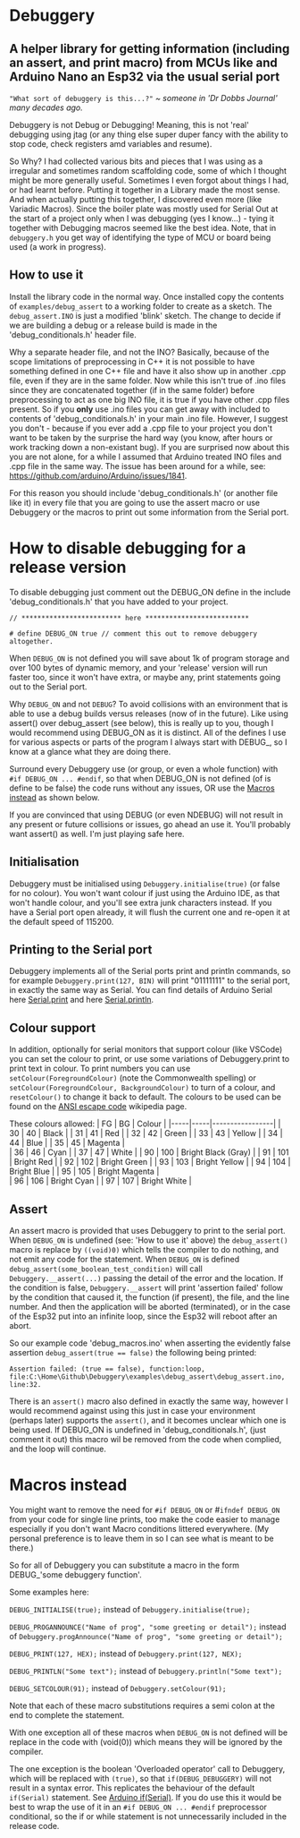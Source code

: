 
# Debuggery

## A helper library for getting information (including an assert, and print macro) from MCUs like and Arduino Nano an Esp32 via the usual serial port

`"What sort of debuggery is this...?"`   _~ someone in 'Dr Dobbs Journal' many decades ago._

Debuggery is not Debug or Debugging!  Meaning, this is not 'real' debugging using jtag (or any thing else super duper fancy with the ability to stop code, check registers amd variables and resume).

So Why? I had collected various bits and pieces that I was using as a irregular and sometimes random scaffolding code, some of which I thought might be more generally useful. Sometimes I even forgot about things I had, or had learnt before. Putting it together in a Library made the most sense. And when actually putting this together, I discovered even more (like Variadic Macros). Since the boiler plate was mostly used for Serial Out at the start of a project only when I was debugging (yes I know...) - tying it together with Debugging macros seemed like the best idea.  Note, that in `debuggery.h` you get way of identifying the type of MCU or board being used (a work in progress).

## How to use it
Install the library code in the normal way.  Once installed copy the contents of `examples/debug_assert` to a working folder to create as a sketch.  The `debug_assert.INO` is just a modified 'blink' sketch.  The change to decide if we are building a debug or a release build is made in the 'debug_conditionals.h' header file.  

Why a separate header file, and not the INO?  Basically, because of the scope limitations of preprocessing in C++ it is not possible to have something defined in one C++ file and have it also show up in another .cpp file, even if they are in the same folder.  Now while this isn't true of .ino files since they are concatenated together (if in the same folder) before preprocessing to act as one big INO file, it is true if you have other .cpp files present.  So if you **only** use .ino files you can get away with included to contents of 'debug_conditionals.h' in your main .ino file.  However, I suggest you don't - because if you ever add a .cpp file to your project you don't want to be taken by the surprise the hard way (you know, after hours or work tracking down a non-existant bug).  If you are surprised now about this you are not alone, for a while I assumed that Arduino treated INO files and .cpp file in the same way.  The issue has been around for a while, see: <https://github.com/arduino/Arduino/issues/1841>.

For this reason you should include 'debug_conditionals.h' (or another file like it) in every file that you are going to use the assert macro or use Debuggery or the macros to print out some information from the Serial port.  

# How to disable debugging for a release version

To disable debugging just comment out the DEBUG_ON define in the include 'debug_conditionals.h' that you have added to your project.

```// ************************* here **************************```

```# define DEBUG_ON true // comment this out to remove debuggery altogether.```

When `DEBUG_ON` is not defined you will save about 1k of program storage and over 100 bytes of dynamic memory, and your 'release' version will run faster too, since it won't have extra, or maybe any, print statements going out to the Serial port.

Why `DEBUG_ON` and not `DEBUG`?  To avoid collisions with an environment that is able to use a debug builds versus releases (now of in the future).  Like using assert() over debug_assert (see below), this is really up to you, though I would recommend using DEBUG_ON as it is distinct.  All of the defines I use for various aspects or parts of the program I always start with DEBUG_, so I know at a glance what they are doing there.

Surround every Debuggery use (or group, or even a whole function) with `#if DEBUG_ON ... #endif`, so that when DEBUG_ON is not defined  (of is define to be false) the code runs without any issues, OR use the [Macros instead](#macros-instead) as shown below.

If you are convinced that using DEBUG (or even NDEBUG) will not result in any present or future collisions or issues, go ahead an use it. You'll probably want assert() as well.  I'm just playing safe here.

## Initialisation

Debuggery must be initialised using `Debuggery.initialise(true)` (or false for no colour). You won't want colour if just using the Arduino IDE, as that won't handle colour, and you'll see extra junk characters instead.  If you have a Serial port open already, it will flush the current one and re-open it at the default speed of 115200.

## Printing to the Serial port

Debuggery implements all of the Serial ports print and println commands, so for example `Debuggery.print(127, BIN)` will print "01111111" to the serial port, in exactly the same way as Serial.  You can find details of Arduino Serial here [Serial.print](https://www.arduino.cc/reference/en/language/functions/communication/serial/print/) and here [Serial.println](https://www.arduino.cc/reference/en/language/functions/communication/serial/println/).

## Colour support

In addition, optionally for serial monitors that support colour (like VSCode) you can set the colour to print, or use some variations of Debuggery.print to print text in colour.  To print numbers you can use `setColour(ForegroundColour)` (note the Commonwealth spelling) or `setColour(ForegroundColour, BackgroundColour)` to turn of a colour, and `resetColour()` to change it back to default.  The colours to be used can be found on the [ANSI escape code](https://en.wikipedia.org/wiki/ANSI_escape_code) wikipedia page.

These colours allowed:
| FG | BG | Colour |
|-----|-----|-----------------|
| 30 |  40 |  Black   |
| 31 |  41 |  Red   |
| 32 |  42 |  Green   |
| 33 |  43 |  Yellow   |
| 34 |  44 |  Blue   |
| 35 |  45 |  Magenta  |  
| 36 |  46 |  Cyan   |
| 37 |  47 |  White   |
| 90 |  100 |  Bright Black (Gray) |
| 91 |  101 |  Bright Red   |
| 92 |  102 |  Bright Green   |
| 93 |  103 |  Bright Yellow   |
| 94 |  104 |  Bright Blue   |
| 95 |  105 |  Bright Magenta  |  
| 96 |  106 |  Bright Cyan   |
| 97 |  107 |  Bright White |

## Assert
An assert macro is provided that uses Debuggery to print to the serial port.  When `DEBUG_ON` is undefined (see: 'How to use it' above) the `debug_assert()` macro is replace by `((void)0)` which tells the compiler to do nothing, and not emit any code for the statement.  When `DEBUG_ON` is defined `debug_assert(some_boolean_test_condition)` will call `Debuggery.__assert(...)` passing the detail of the error and the location. If the condition is false, `Debuggery.__assert` will print 'assertion failed' follow by the condition that caused it, the function (if present), the file, and the line number.  And then the application will be aborted (terminated), or in the case of the Esp32 put into an infinite loop, since the Esp32 will reboot after an abort.

So our example code 'debug_macros.ino' when asserting the evidently false assertion `debug_assert(true == false)` the following being printed:

```Assertion failed: (true == false), function:loop, file:C:\Home\Github\Debuggery\examples\debug_assert\debug_assert.ino, line:32.```

There is an `assert()` macro also defined in exactly the same way, however I would recommend against using this just in case your environment (perhaps later) supports the `assert()`, and it becomes unclear which one is being used.  If DEBUG_ON is undefined in 'debug_conditionals.h', (just comment it out) this macro wil be removed from the code when complied, and the loop will continue.

# Macros instead
You might want to remove the need for `#if DEBUG_ON` or #`ifndef DEBUG_ON` from your code for single line prints, too make the code easier to manage especially if you don't want Macro conditions littered everywhere.  (My personal preference is to leave them in so I can see what is meant to be there.)

So for all of Debuggery you can substitute a macro in the form DEBUG_'some debuggery function'.

Some examples here:

`DEBUG_INITIALISE(true);`  instead of `Debuggery.initialise(true);`

`DEBUG_PROGANNOUNCE("Name of prog", "some greeting or detail");` instead of `Debuggery.progAnnounce("Name of prog", "some greeting or detail");`

`DEBUG_PRINT(127, HEX);` instead of `Debuggery.print(127, NEX);`

`DEBUG_PRINTLN("Some text");` instead of `Debuggery.println("Some text");`

`DEBUG_SETCOLOUR(91);` instead of `Debuggery.setColour(91);`

Note that each of these macro substitutions requires a semi colon at the end to complete the statement.

With one exception all of these macros when `DEBUG_ON` is not defined will be replace in the code with (void(0)) which means they will be ignored by the compiler.

The one exception is the boolean 'Overloaded operator' call to Debuggery, which will be replaced with `(true)`, so that `if(DEBUG_DEBUGGERY)` will not result in a syntax error.  This replicates the behaviour of the default `if(Serial)` statement. See [Arduino if(Serial)](https://www.arduino.cc/reference/en/language/functions/communication/serial/ifserial/). If you do use this it would be best to wrap the use of it in an `#if DEBUG_ON ... #endif` preprocessor conditional, so the if or while statement is not unnecessarily included in the release code.
